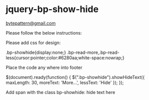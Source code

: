 # jquery-bp-show-hide
bytepattern@gmail.com

Please follow the below instructions:

Please add css for design:

.bp-showhide{display:none;}
.bp-read-more,.bp-read-less{cursor:pointer;color:#6280aa;white-space:nowrap;}

Place the code any where into footer 

 $(document).ready(function() {
  $(".bp-showhide").showHideText({
    maxLength: 30,
    moreText: 'More...',
    lessText: 'Hide'
  });
});

Add span with the class bp-showhide:
<span class="bp-showhide"> hide text here </span>
 

